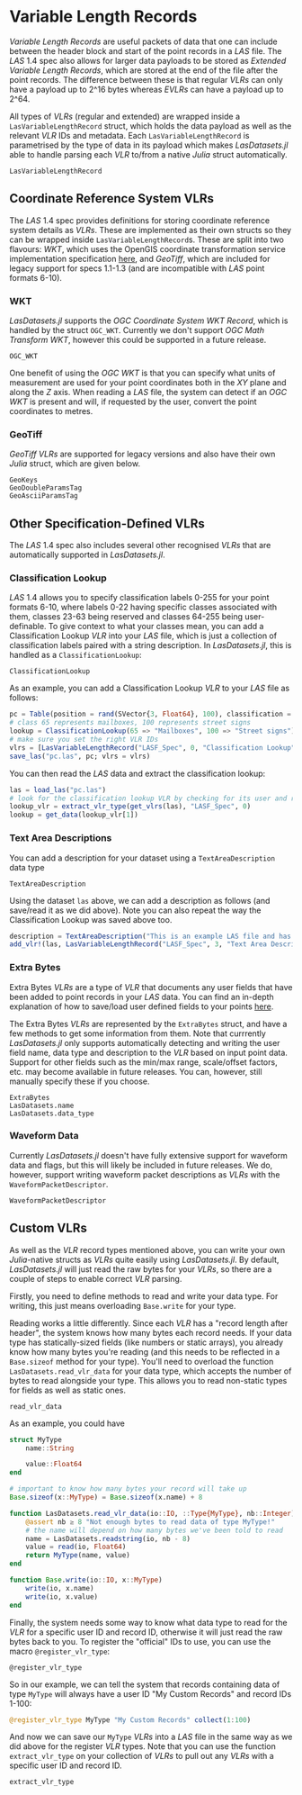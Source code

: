 # Variable Length Records

*Variable Length Records* are useful packets of data that one can include between the header block and start of the point records in a *LAS* file. The *LAS* 1.4 spec also allows for larger data payloads to be stored as *Extended Variable Length Records*, which are stored at the end of the file after the point records. The difference between these is that regular *VLRs* can only have a payload up to 2^16 bytes whereas *EVLRs* can have a payload up to 2^64.

All types of *VLRs* (regular and extended) are wrapped inside a `LasVariableLengthRecord` struct, which holds the data payload as well as the relevant *VLR* IDs and metadata. Each `LasVariableLengthRecord` is parametrised by the type of data in its payload which makes *LasDatasets.jl* able to handle parsing each *VLR* to/from a native *Julia* struct automatically.

```@docs; canonical = false
LasVariableLengthRecord
```

## Coordinate Reference System VLRs

The *LAS* 1.4 spec provides definitions for storing coordinate reference system details as *VLRs*. These are implemented as their own structs so they can be wrapped inside `LasVariableLengthRecord`s. These are split into two flavours: *WKT*, which uses the OpenGIS
coordinate transformation service implementation specification [here](https://www.opengeospatial.org/standards/ct), and *GeoTiff*, which are included for legacy support for specs 1.1-1.3 (and are incompatible with *LAS* point formats 6-10).

### WKT

*LasDatasets.jl* supports the *OGC Coordinate System WKT Record*, which is handled by the struct `OGC_WKT`. Currently we don't support *OGC Math Transform WKT*, however this could be supported in a future release.

```@docs; canonical = false
OGC_WKT
```

One benefit of using the *OGC WKT* is that you can specify what units of measurement are used for your point coordinates both in the *XY* plane and along the *Z* axis. When reading a *LAS* file, the system can detect if an *OGC WKT* is present and will, if requested by the user, convert the point coordinates to metres.

### GeoTiff

*GeoTiff* *VLRs* are supported for legacy versions and also have their own *Julia* struct, which are given below. 

```@docs; canonical = false
GeoKeys
GeoDoubleParamsTag
GeoAsciiParamsTag
```

## Other Specification-Defined VLRs

The *LAS* 1.4 spec also includes several other recognised *VLRs* that are automatically supported in *LasDatasets.jl*. 

### Classification Lookup

*LAS* 1.4 allows you to specify classification labels 0-255 for your point formats 6-10, where labels 0-22 having specific classes associated with them, classes 23-63 being reserved and classes 64-255 being user-definable. To give context to what your classes mean, you can add a Classification Lookup *VLR* into your *LAS* file, which is just a collection of classification labels paired with a string description. In *LasDatasets.jl*, this is handled as a `ClassificationLookup`:

```@docs; canonical = false
ClassificationLookup
```

As an example, you can add a Classification Lookup *VLR* to your *LAS* file as follows:

```julia
pc = Table(position = rand(SVector{3, Float64}, 100), classification = rand((65, 100), 100))
# class 65 represents mailboxes, 100 represents street signs
lookup = ClassificationLookup(65 => "Mailboxes", 100 => "Street signs")
# make sure you set the right VLR IDs
vlrs = [LasVariableLengthRecord("LASF_Spec", 0, "Classification Lookup", lookup)]
save_las("pc.las", pc; vlrs = vlrs)
```

You can then read the *LAS* data and extract the classification lookup:

```julia
las = load_las("pc.las")
# look for the classification lookup VLR by checking for its user and record IDs
lookup_vlr = extract_vlr_type(get_vlrs(las), "LASF_Spec", 0)
lookup = get_data(lookup_vlr[1])
```

### Text Area Descriptions

You can add a description for your dataset using a `TextAreaDescription` data type

```@docs; canonical = false
TextAreaDescription
```

Using the dataset `las` above, we can add a description as follows (and save/read it as we did above). Note you can also repeat the way the Classification Lookup was saved above too.

```julia
description = TextAreaDescription("This is an example LAS file and has no specific meaning")
add_vlr!(las, LasVariableLengthRecord("LASF_Spec", 3, "Text Area Description", description))
```

### Extra Bytes

Extra Bytes *VLRs* are a type of *VLR* that documents any user fields that have been added to point records in your *LAS* data. You can find an in-depth explanation of how to save/load user defined fields to your points [here](./user_fields.md). 

The Extra Bytes *VLRs* are represented by the `ExtraBytes` struct, and have a few methods to get some information from them. Note that currrently *LasDatasets.jl* only supports automatically detecting and writing the user field name, data type and description to the *VLR* based on input point data. Support for other fields such as the min/max range, scale/offset factors, etc. may become available in future releases. You can, however, still manually specify these if you choose.

```@docs; canonical = false
ExtraBytes
LasDatasets.name
LasDatasets.data_type
```

### Waveform Data

Currently *LasDatasets.jl* doesn't have fully extensive support for waveform data and flags, but this will likely be included in future releases. We do, however, support writing waveform packet descriptions as *VLRs* with the `WaveformPacketDescriptor`. 

```@docs; canonical = false
WaveformPacketDescriptor
```

## Custom VLRs

As well as the *VLR* record types mentioned above, you can write your own *Julia*-native structs as *VLRs* quite easily using *LasDatasets.jl*. By default, *LasDatasets.jl* will just read the raw bytes for your *VLRs*, so there are a couple of steps to enable correct *VLR* parsing.

Firstly, you need to define methods to read and write your data type. For writing, this just means overloading `Base.write` for your type.

Reading works a little differently. Since each *VLR* has a "record length after header", the system knows how many bytes each record needs. If your data type has statically-sized fields (like numbers or static arrays), you already know how many bytes you're reading (and this needs to be reflected in a `Base.sizeof` method for your type). You'll need to overload the function `LasDatasets.read_vlr_data` for your data type, which accepts the number of bytes to read alongside your type. This allows you to read non-static types for fields as well as static ones.

```@docs; canonical = false
read_vlr_data
```

As an example, you could have

```julia
struct MyType
    name::String

    value::Float64
end

# important to know how many bytes your record will take up
Base.sizeof(x::MyType) = Base.sizeof(x.name) + 8

function LasDatasets.read_vlr_data(io::IO, ::Type{MyType}, nb::Integer)
    @assert nb ≥ 8 "Not enough bytes to read data of type MyType!"
    # the name will depend on how many bytes we've been told to read
    name = LasDatasets.readstring(io, nb - 8)
    value = read(io, Float64)
    return MyType(name, value)
end

function Base.write(io::IO, x::MyType)
    write(io, x.name)
    write(io, x.value)
end
```

Finally, the system needs some way to know what data type to read for the *VLR* for a specific user ID and record ID, otherwise it will just read the raw bytes back to you. To register the "official" IDs to use, you can use the macro `@register_vlr_type`:

```@docs; canonical = false
@register_vlr_type
```

So in our example, we can tell the system that records containing data of type `MyType` will always have a user ID "My Custom Records" and record IDs 1-100:

```julia
@register_vlr_type MyType "My Custom Records" collect(1:100)
```

And now we can save our `MyType` *VLRs* into a *LAS* file in the same way as we did above for the register *VLR* types. Note that you can use the function `extract_vlr_type` on your collection of *VLRs* to pull out any *VLRs* with a specific user ID and record ID.

```@docs; canonical = false
extract_vlr_type
```